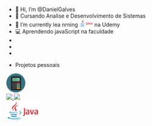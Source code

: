 - 👋 Hi, I’m @DanielGalves
- 👀  Cursando Analise e  Desenvolvimento de Sistemas
- 🌱 I’m currently lea nrning  <img height="20px" src="https://github.com/DanielGalves/img/blob/main/java.png"/> na Udemy
-  💻 Aprendendo javaScript na faculdade
-
-
-
- <p color="red">Projetos pessoais</p>
 <div left="50px">
 <a href="https://calculadora-zeta-ashy.vercel.app/"><img height="50px" src="https://github.com/DanielGalves/img/blob/main/calc.png" />
 </a></div>

<!---
DanielGalves/DanielGalves is a ✨ special ✨ repository because its `README.md` (this file) appears on your GitHub profile.
You can click the Preview link to take a look at your changes.
--->












<div>
<a href="https://github.com/DanielGalves">
<img height="180em" src="https://github-readme-stats.vercel.app/api/top-langs/?username=DanielGalves&layout=compact&langs_count=7&theme=dracula"/>
<img height="180em" src="https://github-readme-stats.vercel.app/api?username=DanielGalves&show_icons=true&theme=dracula&include_all_commits=true&count_private=true"/>
</div>
<img height="50px" src="https://github.com/DanielGalves/img/blob/main/java.png"/>
